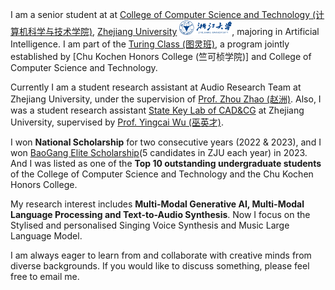 I am a senior student at at [College of Computer Science and Technology (计算机科学与技术学院)](http://www.en.cs.zju.edu.cn/), [Zhejiang University](https://www.zju.edu.cn/english/) <img src='../../images/zju.png' style='width: 6em;'>, majoring in Artificial Intelligence. I am part of the [Turing Class (图灵班)](http://www.en.cs.zju.edu.cn/turing_honors_class/list.htm), a program jointly established by [Chu Kochen Honors College (竺可桢学院)] and College of Computer Science and Technology.

Currently I am a student research assistant at Audio Research Team at Zhejiang University, under the supervision of [Prof. Zhou Zhao (赵洲)](https://person.zju.edu.cn/zhaozhou). Also, I was a student research assistant [State Key Lab of CAD&CG](http://www.cad.zju.edu.cn/english.html) at Zhejiang University, supervised by [Prof. Yingcai Wu (巫英才)](http://www.ycwu.org/).

I won **National Scholarship** for two consecutive years (2022 & 2023), and I won [BaoGang Elite Scholarship](http://www.bsef.baosteel.com/#/winnerlist)(5 candidates in ZJU each year) in 2023. And I was listed as one of the **Top 10 outstanding undergraduate students** of the College of Computer Science and Technology and the Chu Kochen Honors College.

My research interest includes **Multi-Modal Generative AI, Multi-Modal Language Processing and Text-to-Audio Synthesis**. Now I focus on the Stylised and personalised Singing Voice Synthesis and Music Large Language Model.

I am always eager to learn from and collaborate with creative minds from diverse backgrounds. If you would like to discuss something, please feel free to email me.